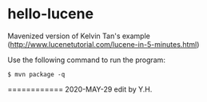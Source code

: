 hello-lucene
============

Mavenized version of Kelvin Tan's example (http://www.lucenetutorial.com/lucene-in-5-minutes.html)

Use the following command to run the program:
```
$ mvn package -q
```

============
2020-MAY-29 edit by Y.H.
